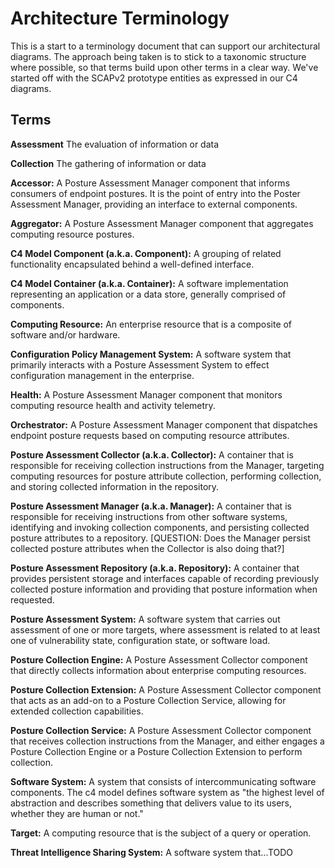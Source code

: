 # Architecture Terminology
This is a start to a terminology document that can support our architectural diagrams. The approach being taken is to stick to a taxonomic structure where possible, so that terms build upon other terms in a clear way. We've started off with the SCAPv2 prototype entities as expressed in our C4 diagrams.

## Terms
**Assessment** The evaluation of information or data

**Collection** The gathering of information or data

**Accessor:** A Posture Assessment Manager component that informs consumers of endpoint postures. It is the point of entry into the Poster Assessment Manager, providing an interface to external components.

**Aggregator:** A Posture Assessment Manager component that aggregates computing resource postures.

**C4 Model Component (a.k.a. Component):** A grouping of related functionality encapsulated behind a well-defined interface.

**C4 Model Container (a.k.a. Container):** A software implementation representing an application or a data store, generally comprised of components.

**Computing Resource:** An enterprise resource that is a composite of software and/or hardware.

**Configuration Policy Management System:** A software system that primarily interacts with a Posture Assessment System to effect configuration management in the enterprise.

**Health:** A Posture Assessment Manager component that monitors computing resource health and activity telemetry.

**Orchestrator:** A Posture Assessment Manager component that dispatches endpoint posture requests based on computing resource attributes.

**Posture Assessment Collector (a.k.a. Collector):** A container that is responsible for receiving collection instructions from the Manager, targeting computing resources for posture attribute collection, performing collection, and storing collected information in the repository.

**Posture Assessment Manager (a.k.a. Manager):** A container that is responsible for receiving instructions from other software systems, identifying and invoking collection components, and persisting collected posture attributes to a repository. [QUESTION: Does the Manager persist collected posture attributes when the Collector is also doing that?]

**Posture Assessment Repository (a.k.a. Repository):** A container that provides persistent storage and interfaces capable of recording previously collected posture information and providing that posture information when requested.

**Posture Assessment System:** A software system that carries out assessment of one or more targets, where assessment is related to at least one of vulnerability state, configuration state, or software load.

**Posture Collection Engine:** A Posture Assessment Collector component that directly collects information about enterprise computing resources.

**Posture Collection Extension:** A Posture Assessment Collector component that acts as an add-on to a Posture Collection Service, allowing for extended collection capabilities.

**Posture Collection Service:** A Posture Assessment Collector component that receives collection instructions from the Manager, and either engages a Posture Collection Engine or a Posture Collection Extension to perform collection.

**Software System:** A system that consists of intercommunicating software components. The c4 model defines software system as "the highest level of abstraction and describes something that delivers value to its users, whether they are human or not."

**Target:** A computing resource that is the subject of a query or operation.

**Threat Intelligence Sharing System:** A software system that...TODO
